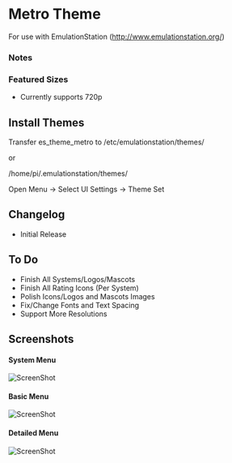 # Metro Theme

For use with EmulationStation (http://www.emulationstation.org/)

### Notes

### Featured Sizes
* Currently supports 720p

## Install Themes
Transfer es_theme_metro to /etc/emulationstation/themes/

or

/home/pi/.emulationstation/themes/

Open Menu -> Select UI Settings ->  Theme Set

## Changelog
* Initial Release

## To Do
* Finish All Systems/Logos/Mascots
* Finish All Rating Icons (Per System)
* Polish Icons/Logos and Mascots Images
* Fix/Change Fonts and Text Spacing
* Support More Resolutions

## Screenshots

#### System Menu
![ScreenShot](http://i.imgur.com/SWU5Ac4.png)

#### Basic Menu
![ScreenShot](http://i.imgur.com/H9ZIxyz.png)

#### Detailed  Menu
![ScreenShot](http://i.imgur.com/ArzcMNz.png)


